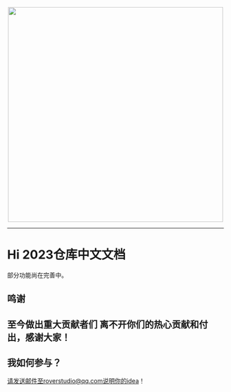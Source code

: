 <div align="center">
  <img width="500px" src="https://github.com/happynewyear/file/hi2023.png](https://raw.githubusercontent.com/JustYouth/happynewyear.github.io/main/files/hi2023.png">
  </div>

----------

# Hi 2023仓库中文文档
部分功能尚在完善中。

## 鸣谢
至今做出重大贡献者们
离不开你们的热心贡献和付出，感谢大家！
----------

## 我如何参与？

请发送邮件至roverstudio@qq.com说明你的idea！


